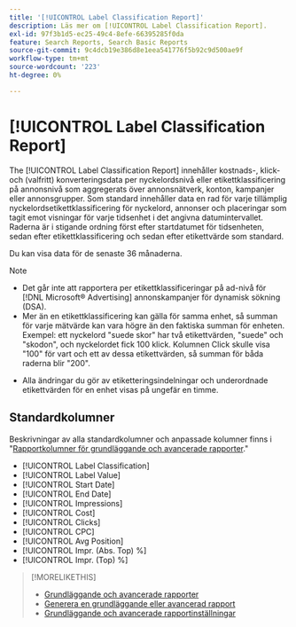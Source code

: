 ```yaml
---
title: '[!UICONTROL Label Classification Report]'
description: Läs mer om [!UICONTROL Label Classification Report].
exl-id: 97f3b1d5-ec25-49c4-8efe-66395285f0da
feature: Search Reports, Search Basic Reports
source-git-commit: 9c4dcb19e386d8e1eea541776f5b92c9d500ae9f
workflow-type: tm+mt
source-wordcount: '223'
ht-degree: 0%

---
```


# [!UICONTROL Label Classification Report]

The [!UICONTROL Label Classification Report] innehåller kostnads-, klick- och (valfritt) konverteringsdata per nyckelordsnivå eller etikettklassificering på annonsnivå som aggregerats över annonsnätverk, konton, kampanjer eller annonsgrupper. Som standard innehåller data en rad för varje tillämplig nyckelordsetikettklassificering för nyckelord, annonser och placeringar som tagit emot visningar för varje tidsenhet i det angivna datumintervallet. Raderna är i stigande ordning först efter startdatumet för tidsenheten, sedan efter etikettklassificering och sedan efter etikettvärde som standard.

Du kan visa data för de senaste 36 månaderna.

>[!NOTE]
>
>* Det går inte att rapportera per etikettklassificeringar på ad-nivå för [!DNL Microsoft® Advertising] annonskampanjer för dynamisk sökning (DSA).
>* Mer än en etikettklassificering kan gälla för samma enhet, så summan för varje mätvärde kan vara högre än den faktiska summan för enheten. Exempel: ett nyckelord &quot;suede skor&quot; har två etikettvärden, &quot;suede&quot; och &quot;skodon&quot;, och nyckelordet fick 100 klick. Kolumnen Click skulle visa &quot;100&quot; för vart och ett av dessa etikettvärden, så summan för båda raderna blir &quot;200&quot;.
* Alla ändringar du gör av etiketteringsindelningar och underordnade etikettvärden för en enhet visas på ungefär en timme.

## Standardkolumner

Beskrivningar av alla standardkolumner och anpassade kolumner finns i &quot;[Rapportkolumner för grundläggande och avancerade rapporter](basic-advanced-report-columns.md).&quot;

* [!UICONTROL Label Classification]
* [!UICONTROL Label Value]
* [!UICONTROL Start Date]
* [!UICONTROL End Date]
* [!UICONTROL Impressions]
* [!UICONTROL Cost]
* [!UICONTROL Clicks]
* [!UICONTROL CPC]
* [!UICONTROL Avg Position]
* [!UICONTROL Impr. (Abs. Top) %]
* [!UICONTROL Impr. (Top) %]

>[!MORELIKETHIS]
>
>* [Grundläggande och avancerade rapporter](basic-advanced-report-about.md)
>* [Generera en grundläggande eller avancerad rapport](basic-advanced-report-generate.md)
>* [Grundläggande och avancerade rapportinställningar](basic-advanced-report-settings.md)
